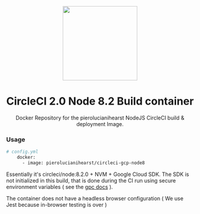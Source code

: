 <div align="center">
  <img width="200" height="200"
    src="https://cdn.worldvectorlogo.com/logos/circleci.svg">

  <h1>CircleCI 2.0 Node 8.2 Build container</h1>
  <p>Docker Repository for the pierolucianihearst NodeJS CircleCI build & deployment Image.<p>
</div>

### Usage
```bash
# config.yml
    docker:
      - image: pierolucianihearst/circleci-gcp-node8
```

Essentially it's circleci/node:8.2.0 + NVM + Google Cloud SDK. The SDK is not initialized in this build, that is done during the CI run using secure environment variables ( see the [gpc docs](https://circleci.com/docs/2.0/google-container-engine/) ).

The container does not have a headless browser configuration ( We use Jest because in-browser testing is over ) 
